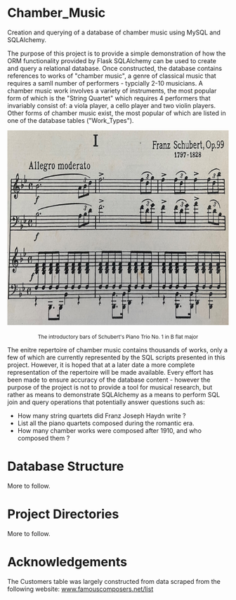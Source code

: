 # Chamber_Music
Creation and querying of a database of chamber music using MySQL and SQLAlchemy.

The purpose of this project is to provide a simple demonstration of how the ORM functionality provided by Flask SQLAlchemy can be used to create and query a relational database. Once constructed, the database contains references to works of "chamber music", a genre of classical music that requires a samll number of performers - typcially 2-10 musicians. A chamber music work involves a variety of instruments, the most popular form of which is the "String Quartet" which requires 4 performers that invariably consist of: a viola player, a cello player and two violin players. Other forms of chamber music exist, the most popular of which are listed in one of the database tables ("Work_Types").

<p align="center">
    <img src="https://raw.githubusercontent.com/JerryGreenough/Chamber_Music/master/images/schubert_piano_trio.JPG" width="782" height="444">  
</p>

<p align="center">
    <small>The introductory bars of Schubert's Piano Trio No. 1 in B flat major</small>
</p>

The enitre repertoire of chamber music contains thousands of works, only a few of which are currently represented by the SQL scripts presented in this project. However, it is hoped that at a later date a more complete representation of the repertoire will be made available. Every effort has been made to ensure accuracy of the database content - however the purpose of the project is not to provide a tool for musical research, but rather as means to demonstrate SQLAlchemy as a means to perform SQL join and query operations that potentially answer questions such as:

- How many string quartets did Franz Joseph Haydn write ?
- List all the piano quartets composed during the romantic era.
- How many chamber works were composed after 1910, and who composed them ?


# Database Structure

More to follow.

# Project Directories

More to follow.

# Acknowledgements

The Customers table was largely constructed from data scraped from the following website:
www.famouscomposers.net/list


